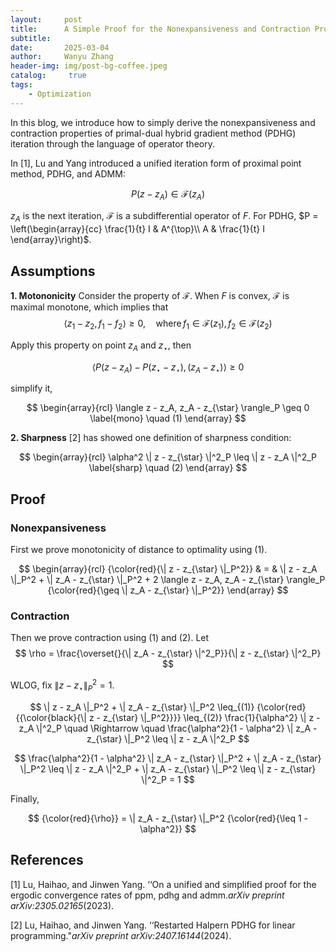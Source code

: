 ```yaml
---
layout:     post
title:      A Simple Proof for the Nonexpansiveness and Contraction Properties of PDHG
subtitle:   
date:       2025-03-04
author:     Wanyu Zhang
header-img: img/post-bg-coffee.jpeg
catalog: 	 true
tags:
    - Optimization
---
```


In this blog, we introduce how to simply derive the nonexpansiveness and contraction properties of primal-dual hybrid gradient method (PDHG) iteration through the language of operator theory.

In [1], Lu and Yang introduced a unified iteration form of proximal point method, PDHG, and ADMM:

$$
 P (z - z_A) \in \mathcal{F} (z_A) 
$$

$z_A$ is the next iteration, $\mathcal{F}$ is a subdifferential operator of $F$. For PDHG, $P = \left(\begin{array}{cc}  \frac{1}{t} I & A^{\top}\\  A 
& \frac{1}{t} I \end{array}\right)$.

## Assumptions

**1. Motononicity** Consider the property of $\mathcal{F}$. When $F$ is convex, $\mathcal{F}$ is maximal monotone, which implies that
$$
\langle z_1 - z_2, f_1 - f_2 \rangle \geq 0, \quad
   {\operatorname{where}}f_1 \in \mathcal{F} (z_1), f_2 \in
   \mathcal{F} (z_2)
$$

Apply this property on point $z_A$ and $z_{\star}$, then

$$
 \langle P (z - z_A) - P (z_{\star} - z_{\star}), (z_A - z_{\star}) \rangle
   \geq 0 
$$

simplify it,

$$
\begin{array}{rcl}
  \langle z - z_A, z_A - z_{\star} \rangle_P \geq 0 \label{mono} \quad (1)
\end{array}
$$

**2. Sharpness** [2] has showed one definition of sharpness condition:

$$
\begin{array}{rcl}
  \alpha^2 \| z - z_{\star} \|^2_P \leq \| z - z_A \|^2_P \label{sharp} \quad (2)
\end{array}
$$



## Proof

### Nonexpansiveness

First we prove monotonicity of distance to optimality using (1).

$$
\begin{array}{rcl}
  {\color{red}{\| z - z_{\star} \|_P^2}} & = & \| z - z_A \|_P^2 + \| z_A -
  z_{\star} \|_P^2 + 2 \langle z - z_A, z_A - z_{\star} \rangle_P
  {\color{red}{\geq \| z_A - z_{\star} \|_P^2}}
\end{array}
$$

### Contraction

Then we prove contraction using (1) and (2). Let
$$
 \rho = \frac{\overset{}{\| z_A - z_{\star} \|^2_P}}{\| z - z_{\star}
   \|^2_P} 
$$

WLOG, fix $\| z - z_{\star} \|^2_P = 1$.

$$
 \| z - z_A \|_P^2 + \| z_A - z_{\star} \|_P^2 \leq_{(1)}
   {\color{red}{{\color{black}{\| z - z_{\star} \|_P^2}}}} \leq_{(2)}
   \frac{1}{\alpha^2} \| z - z_A \|^2_P \quad \Rightarrow \quad
   \frac{\alpha^2}{1 - \alpha^2} \| z_A - z_{\star} \|_P^2 \leq \| z - z_A
   \|^2_P 
$$

$$
 \frac{\alpha^2}{1 - \alpha^2} \| z_A - z_{\star} \|_P^2 + \| z_A -
   z_{\star} \|_P^2 \leq \| z - z_A \|^2_P + \| z_A - z_{\star} \|_P^2 \leq \|
   z - z_{\star} \|^2_P = 1 
$$

Finally,

$$
 {\color{red}{\rho}} = \| z_A - z_{\star} \|_P^2 {\color{red}{\leq 1 -
   \alpha^2}} 
$$

## References

[1] Lu, Haihao, and Jinwen Yang. ‘‘On a unified and simplified proof for the ergodic convergence rates of ppm, pdhg and admm.*arXiv preprint arXiv:2305.02165*(2023).

[2] Lu, Haihao, and Jinwen Yang. ‘‘Restarted Halpern PDHG for linear programming."*arXiv preprint arXiv:2407.16144*(2024).

